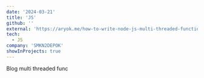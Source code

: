 ```yaml
---
date: '2024-03-21'
title: 'JS'
github: ''
external: 'https://aryok.me/how-to-write-node-js-multi-threaded-function/'
tech:
  - JS
company: 'SMKN2DEPOK'
showInProjects: true
---
```


Blog multi threaded func